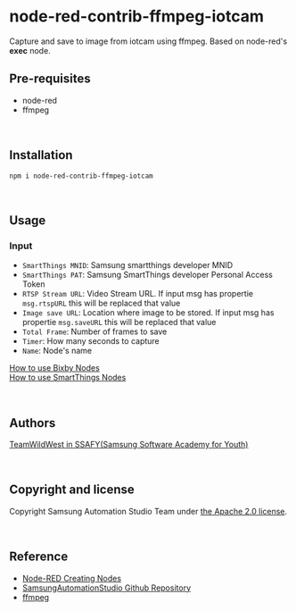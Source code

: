 # node-red-contrib-ffmpeg-iotcam

Capture and save to image from iotcam using ffmpeg.
Based on node-red's **exec** node.
<br>

## Pre-requisites

-   node-red
-   ffmpeg

<br>

## Installation

    npm i node-red-contrib-ffmpeg-iotcam

<br>

## Usage

### Input

-   `SmartThings MNID`: Samsung smartthings developer MNID
-   `SmartThings PAT`: Samsung SmartThings developer Personal Access Token
-   `RTSP Stream URL`: Video Stream URL. If input msg has propertie `msg.rtspURL` this will be replaced that value
-   `Image save URL`: Location where image to be stored. If input msg has propertie `msg.saveURL` this will be replaced that value
-   `Total Frame`: Number of frames to save
-   `Timer`: How many seconds to capture
-   `Name`: Node's name

[How to use Bixby Nodes](https://sasm.developer.samsung.com/tutorials/article_2_4)  
[How to use SmartThings Nodes](https://sasm.developer.samsung.com/tutorials/article_2_3)

<br>

## Authors

[TeamWildWest in SSAFY(Samsung Software Academy for Youth)](https://github.com/TeamWildWest)

<br>

## Copyright and license

Copyright Samsung Automation Studio Team under [the Apache 2.0 license](https://www.apache.org/licenses/LICENSE-2.0).

<br>

## Reference

-   [Node-RED Creating Nodes](https://nodered.org/docs/creating-nodes/)
-   [SamsungAutomationStudio Github Repository](https://github.com/Samsung/SamsungAutomationStudio)
-   [ffmpeg](https://www.ffmpeg.org/)
